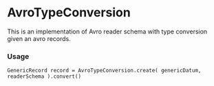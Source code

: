 # AvroTypeConversion
This is an implementation of Avro reader schema with type conversion given an avro records.
### Usage
``GenericRecord record = AvroTypeConversion.create( genericDatum, readerSchema ).convert()``



